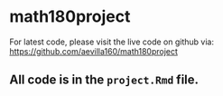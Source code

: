 # math180project

For latest code, please visit the live code on github via: https://github.com/aevilla160/math180project

## All code is in the `project.Rmd` file. 